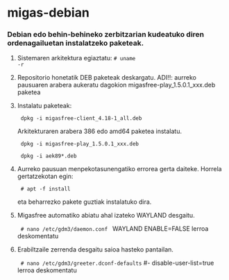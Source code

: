 # migas-debian

<h3>Debian edo behin-behineko zerbitzarian kudeatuko diren ordenagailuetan instalatzeko paketeak.</h3>


1. Sistemaren arkitektura egiaztatu:
    <code># uname -r</code>
    
2. Repositorio honetatik DEB paketeak deskargatu.
ADI!!: aurreko pausuaren arabera aukeratu dagokion migasfree-play_1.5.0.1_xxx.deb paketea

3. Instalatu paketeak:

    <code>    dpkg -i migasfree-client_4.18-1_all.deb </code>

    Arkitekturaren arabera 386 edo amd64 paketea instalatu.
    
    <code>    dpkg -i migasfree-play_1.5.0.1_xxx.deb </code>

    <code>    dpkg -i aek89*.deb </code>
    
    
4. Aurreko pausuan menpekotasunengatiko errorea gerta daiteke. Horrela gertatzekotan egin:

    <code> # apt -f install </code>
    
    eta beharrezko pakete guztiak instalatuko dira.
 
5. Migasfree automatiko abiatu ahal izateko WAYLAND desgaitu.

    <code> # nano /etc/gdm3/daemon.conf </code>
    WAYLAND ENABLE=FALSE lerroa deskomentatu

6. Erabiltzaile zerrenda desgaitu saioa hasteko pantailan.

    <code> # nano /etc/gdm3/greeter.dconf-defaults</code>
    #- disable-user-list=true lerroa deskomentatu
    
